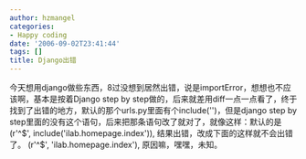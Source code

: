 ```yaml
---
author: hzmangel
categories:
- Happy coding
date: '2006-09-02T23:41:44'
tags: []
title: Django出错
---
```

今天想用django做些东西，8过没想到居然出错，说是importError，想想也不应该啊，基本是按着Django step by
step做的，后来就差用diff一点一点看了，终于找到了出错的地方，默认的那个urls.py里面有个include('')，但是django step by
step里面的没有这个语句，后来把那条语句改了就对了，就像这样：默认的是 (r'^$', include('ilab.homepage.index')),
结果出错，改成下面的这样就不会出错了。 (r'^$', 'ilab.homepage.index'), 原因嘛，嘿嘿，未知。